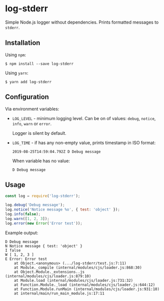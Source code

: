 # log-stderr

Simple Node.js logger without dependencies. Prints formatted messages to `stderr`.

## Installation

Using `npm`:

```shell
$ npm install --save log-stderr
```

Using `yarn`:

```shell
$ yarn add log-stderr
```

## Configuration

Via environment variables:

- `LOG_LEVEL` - minimum logging level. Can be on of values: `debug`, `notice`, `info`, `warn` or `error`.

  Logger is silent by default.

- `LOG_TIME` - if has any non-empty value, prints timestamp in ISO format:

  ```
  2019-08-25T14:59:04.792Z D Debug message
  ```

  When variable has no value:

  ```
  D Debug message
  ```

## Usage

```javascript
const log = require('log-stderr');

log.debug('Debug message');
log.notice('Notice message %o', { test: 'object' });
log.info(false);
log.warn([1, 2, 3]);
log.error(new Error('Error test'));
```

Example output:

```
D Debug message
N Notice message { test: 'object' }
I false
W [ 1, 2, 3 ]
E Error: Error test
    at Object.<anonymous> (.../log-stderr/test.js:7:11)
    at Module._compile (internal/modules/cjs/loader.js:868:30)
    at Object.Module._extensions..js (internal/modules/cjs/loader.js:879:10)
    at Module.load (internal/modules/cjs/loader.js:731:32)
    at Function.Module._load (internal/modules/cjs/loader.js:644:12)
    at Function.Module.runMain (internal/modules/cjs/loader.js:931:10)
    at internal/main/run_main_module.js:17:11
```
